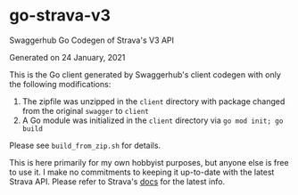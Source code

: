 # go-strava-v3
Swaggerhub Go Codegen of Strava's V3 API

Generated on 24 January, 2021

This is the Go client generated by Swaggerhub's client codegen with only the following modifications:
1. The zipfile was unzipped in the `client` directory with package changed from the original `swagger` to `client`
1. A Go module was initialized in the `client` directory via `go mod init; go build`

Please see `build_from_zip.sh` for details.

This is here primarily for my own hobbyist purposes, but anyone else is free to use it.  I make no commitments to keeping it up-to-date with the latest Strava API.  Please refer to Strava's [docs](https://developers.strava.com/docs/) for the latest info.